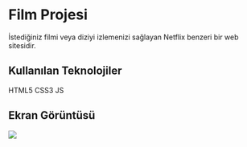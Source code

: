 <h1> Film Projesi </h1>

İstediğiniz filmi veya diziyi izlemenizi sağlayan Netflix benzeri bir web sitesidir.

<h2>Kullanılan Teknolojiler</h2>

HTML5 CSS3 JS

<h2>Ekran Görüntüsü</h2>

![](filmm.gif)
